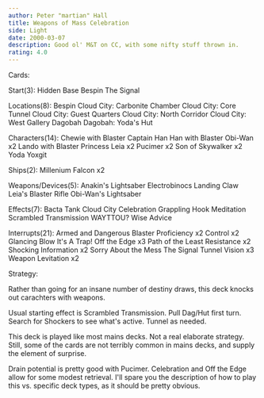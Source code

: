 ```yaml
---
author: Peter "martian" Hall
title: Weapons of Mass Celebration
side: Light
date: 2000-03-07
description: Good ol' M&T on CC, with some nifty stuff thrown in.
rating: 4.0
---
```

Cards: 


Start(3):
Hidden Base
Bespin
The Signal

Locations(8):
Bespin
Cloud City: Carbonite Chamber
Cloud City: Core Tunnel
Cloud City: Guest Quarters
Cloud City: North Corridor
Cloud City: West Gallery
Dagobah
Dagobah: Yoda's Hut

Characters(14):
Chewie with Blaster
Captain Han
Han with Blaster
Obi-Wan x2
Lando with Blaster
Princess Leia x2
Pucimer x2
Son of Skywalker x2
Yoda
Yoxgit

Ships(2):
Millenium Falcon x2

Weapons/Devices(5):
Anakin's Lightsaber
Electrobinocs
Landing Claw
Leia's Blaster Rifle
Obi-Wan's Lightsaber

Effects(7):
Bacta Tank
Cloud City Celebration
Grappling Hook
Meditation
Scrambled Transmission
WAYTTOU?
Wise Advice

Interrupts(21):
Armed and Dangerous
Blaster Proficiency x2
Control x2
Glancing Blow
It's A Trap!
Off the Edge x3
Path of the Least Resistance x2
Shocking Information x2
Sorry About the Mess
The Signal
Tunnel Vision x3
Weapon Levitation x2 

Strategy: 

Rather than going for an insane number of destiny draws, this deck knocks out carachters with weapons.

Usual starting effect is Scrambled Transmission. Pull Dag/Hut first turn. Search for Shockers to see what's active. Tunnel as needed.

This deck is played like most mains decks. Not a real elaborate strategy. Still, some of the cards are not terribly common in mains decks, and supply the element of surprise.

Drain potential is pretty good with Pucimer. Celebration and Off the Edge allow for some modest retrieval. I'll spare you the description of how to play this vs. specific deck types, as it should be pretty obvious.


